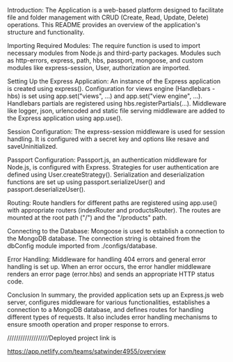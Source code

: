 Introduction: The Application is a web-based platform designed to facilitate file and folder management with CRUD (Create, Read, Update, Delete) operations. This README provides an overview of the application's structure and functionality.

Importing Required Modules:
The require function is used to import necessary modules from Node.js and third-party packages.
Modules such as http-errors, express, path, hbs, passport, mongoose, and custom modules like express-session, User, authorization are imported.

Setting Up the Express Application:
An instance of the Express application is created using express().
Configuration for views engine (Handlebars - hbs) is set using app.set("views", ...) and app.set("view engine", ...).
Handlebars partials are registered using hbs.registerPartials(...).
Middleware like logger, json, urlencoded and static file serving middleware are added to the Express application using app.use().

Session Configuration:
The express-session middleware is used for session handling. It is configured with a secret key and options like resave and saveUninitialized.

Passport Configuration:
Passport.js, an authentication middleware for Node.js, is configured with Express.
Strategies for user authentication are defined using User.createStrategy().
Serialization and deserialization functions are set up using passport.serializeUser() and passport.deserializeUser().

Routing:
Route handlers for different paths are registered using app.use() with appropriate routers (indexRouter and productsRouter).
The routes are mounted at the root path ("/") and the "/products" path.

Connecting to the Database:
Mongoose is used to establish a connection to the MongoDB database.
The connection string is obtained from the dbConfig module imported from ./configs/database.

Error Handling:
Middleware for handling 404 errors and general error handling is set up.
When an error occurs, the error handler middleware renders an error page (error.hbs) and sends an appropriate HTTP status code.

Conclusion
In summary, the provided application sets up an Express.js web server, configures middleware for various functionalities, establishes a connection to a MongoDB database, and defines routes for handling different types of requests. It also includes error handling mechanisms to ensure smooth operation and proper response to errors.





///////////////////Deployed project link is 


https://app.netlify.com/teams/satwinder4955/overview